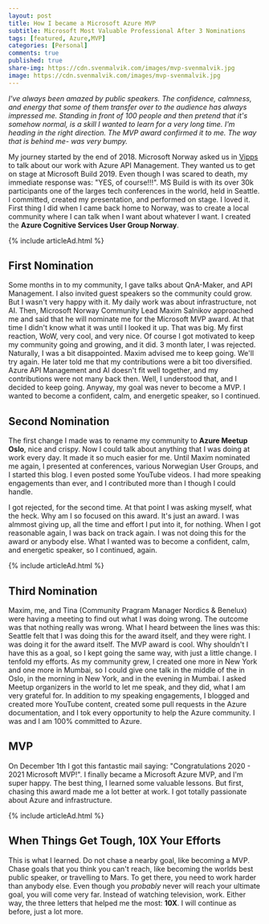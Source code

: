 ```yaml
---
layout: post
title: How I became a Microsoft Azure MVP
subtitle: Microsoft Most Valuable Professional After 3 Nominations 
tags: [featured, Azure,MVP]
categories: [Personal]
comments: true
published: true 
share-img: https://cdn.svenmalvik.com/images/mvp-svenmalvik.jpg
image: https://cdn.svenmalvik.com/images/mvp-svenmalvik.jpg
---
```


*I've always been amazed by public speakers. The confidence, calmness, and energy that some of them transfer over to the audience has always impressed me. Standing in front of 100 people and then pretend that it's somehow normal, is a skill I wanted to learn for a very long time. I'm heading in the right direction. The MVP award confirmed it to me. The way that is behind me- was very bumpy.*

My journey started by the end of 2018. Microsoft Norway asked us in [Vipps](https://vipps.no) to talk about our work with Azure API Management. They wanted us to get on stage at Microsoft Build 2019. Even though I was scared to death, my immediate response was: "YES, of course!!!". MS Build is with its over 30k participants one of the larges tech conferences in the world, held in Seattle. I committed, created my presentation, and performed on stage. I loved it. First thing I did when I came back home to Norway, was to create a local community where I can talk when I want about whatever I want. I created the **Azure Cognitive Services User Group Norway**.  

{% include articleAd.html %}
## First Nomination

Some months in to my community, I gave talks about QnA-Maker, and API Management. I also invited guest speakers so the community could grow. But I wasn't very happy with it. My daily work was about infrastructure, not AI. Then, Microsoft Norway Community Lead Maxim Salnikov approached me and said that he will nominate me for the Microsoft MVP award. At that time I didn't know what it was until I looked it up. That was big. My first reaction, WoW, very cool, and very nice. Of course I got motivated to keep my community going and growing, and it did. 3 month later, I was rejected. Naturally, I was a bit disappointed. Maxim advised me to keep going. We'll try again. He later told me that my contributions were a bit too diversified. Azure API Management and AI doesn't fit well together, and my contributions were not many back then. Well, I understood that, and I decided to keep going. Anyway, my goal was never to become a MVP. I wanted to become a confident, calm, and energetic speaker, so I continued. 

## Second Nomination

The first change I made was to rename my community to **Azure Meetup Oslo**, nice and crispy. Now I could talk about anything that I was doing at work every day. It made it so much easier for me. Until Maxim nominated me again, I presented at conferences, various Norwegian User Groups, and I started this blog. I even posted some YouTube videos. I had more speaking engagements than ever, and I contributed more than I though I could handle. 

I got rejected, for the second time. At that point I was asking myself, what the heck. Why am I so focused on this award. It's just an award. I was almmost giving up, all the time and effort I put into it, for nothing. When I got reasonable again, I was back on track again. I was not doing this for the award or anybody else. What I wanted was to become a confident, calm, and energetic speaker, so I continued, again.

{% include articleAd.html %}

## Third Nomination

Maxim, me, and Tina (Community Pragram Manager Nordics & Benelux) were having a meeting to find out what I was doing wrong. The outcome was that nothing really was wrong. What I heard between the lines was this: Seattle felt that I was doing this for the award itself, and they were right. I was doing it for the award itself. The MVP award is cool. Why shouldn't I have this as a goal, so I kept going the same way, with just a little change. I tenfold my efforts. As my community grew, I created one more in New York and one more in Mumbai, so I could give one talk in the middle of the in Oslo, in the morning in New York, and in the evening in Mumbai. I asked Meetup organizers in the world to let me speak, and they did, what I am very grateful for. In addition to my speaking engagements, I blogged and created more YouTube content, created some pull requests in the Azure documentation, and I tok every opportunity to help the Azure community. I was and I am 100% committed to Azure.

## MVP

On December 1th I got this fantastic mail saying: "Congratulations 2020 - 2021 Microsoft MVP!". I finally became a Microsoft Azure MVP, and I'm super happy. The best thing, I learned some valuable lessons. But first, chasing this award made me a lot better at work. I got totally passionate about Azure and infrastructure.

{% include articleAd.html %}

## When Things Get Tough, 10X Your Efforts

This is what I learned. Do not chase a nearby goal, like becoming a MVP. Chase goals that you think you can't reach, like becoming the worlds best public speaker, or travelling to Mars. To get there, you need to work harder than anybody else. Even though you *probably* never will reach your ultimate goal, you will come very far. Instead of watching television, work. Either way, the three letters that helped me the most: **10X**.
I will continue as before, just a lot more.

